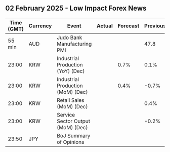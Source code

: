 ## 02 February 2025 - Low Impact Forex News

| Time (GMT) | Currency | Event | Actual | Forecast | Previous |
|------|----------|-------|--------|----------|----------|
| 55 min | AUD | Judo Bank Manufacturing PMI |  |  | 47.8 |
| 23:00 | KRW | Industrial Production (YoY) (Dec) |  | 0.7% | 0.1% |
| 23:00 | KRW | Industrial Production (MoM) (Dec) |  | 0.4% | -0.7% |
| 23:00 | KRW | Retail Sales (MoM) (Dec) |  |  | 0.4% |
| 23:00 | KRW | Service Sector Output (MoM) (Dec) |  |  | -0.2% |
| 23:50 | JPY | BoJ Summary of Opinions |  |  |  |

